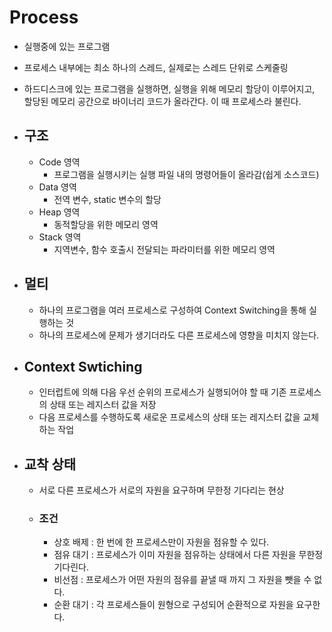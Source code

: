 # Process

* 실행중에 있는 프로그램

* 프로세스 내부에는 최소 하나의 스레드, 실제로는 스레드 단위로 스케줄링

* 하드디스크에 있는 프로그램을 실행하면, 실행을 위해 메모리 할당이 이루어지고, 할당된 메모리 공간으로 바이너리 코드가 올라간다. 이 때 프로세스라 불린다.

* ## 구조  

  * Code 영역
    * 프로그램을 실행시키는 실행 파일 내의 명령어들이 올라감(쉽게 소스코드)
  * Data 영역
    * 전역 변수, static 변수의 할당
  * Heap 영역
    * 동적할당을 위한 메모리 영역
  * Stack 영역
    * 지역변수, 함수 호출시 전달되는 파라미터를 위한 메모리 영역

* ## 멀티

  * 하나의 프로그램을 여러 프로세스로 구성하여 Context Switching을 통해 실행하는 것
  * 하나의 프로세스에 문제가 생기더라도 다른 프로세스에 영향을 미치지 않는다.

* ## Context Swtiching

  * 인터럽트에 의해 다음 우선 순위의 프로세스가 실행되어야 할 때 기존 프로세스의 상태 또는 레지스터 값을 저장
  * 다음 프로세스를 수행하도록 새로운 프로세스의 상태 또는 레지스터 값을 교체하는 작업

* ## 교착 상태

  * 서로 다른 프로세스가 서로의 자원을 요구하며 무한정 기다리는 현상

  * ### 조건

    * 상호 배제 : 한 번에 한 프로세스만이 자원을 점유할 수 있다.
    * 점유 대기 : 프로세스가 이미 자원을 점유하는 상태에서 다른 자원을 무한정 기다린다.
    * 비선점 : 프로세스가 어떤 자원의 점유를 끝낼 때 까지 그 자원을 뺏을 수 없다.
    * 순환 대기 : 각 프로세스들이 원형으로 구성되어 순환적으로 자원을 요구한다.

